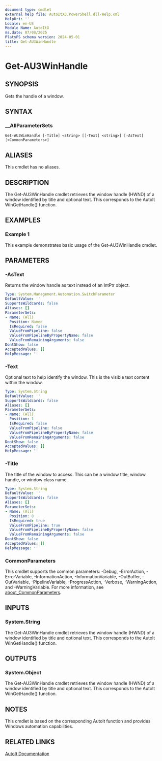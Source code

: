 ```yaml
---
document type: cmdlet
external help file: AutoItX3.PowerShell.dll-Help.xml
HelpUri: ''
Locale: en-US
Module Name: AutoItX
ms.date: 07/08/2025
PlatyPS schema version: 2024-05-01
title: Get-AU3WinHandle
---
```


# Get-AU3WinHandle

## SYNOPSIS

Gets the handle of a window.

## SYNTAX

### __AllParameterSets

```
Get-AU3WinHandle [-Title] <string> [[-Text] <string>] [-AsText] [<CommonParameters>]
```

## ALIASES

This cmdlet has no aliases.

## DESCRIPTION

The Get-AU3WinHandle cmdlet retrieves the window handle (HWND) of a window identified by title and optional text. This corresponds to the AutoIt WinGetHandle() function.

## EXAMPLES

### Example 1

This example demonstrates basic usage of the Get-AU3WinHandle cmdlet.

## PARAMETERS

### -AsText

Returns the window handle as text instead of an IntPtr object.

```yaml
Type: System.Management.Automation.SwitchParameter
DefaultValue: ''
SupportsWildcards: false
Aliases: []
ParameterSets:
- Name: (All)
  Position: Named
  IsRequired: false
  ValueFromPipeline: false
  ValueFromPipelineByPropertyName: false
  ValueFromRemainingArguments: false
DontShow: false
AcceptedValues: []
HelpMessage: ''
```

### -Text

Optional text to help identify the window. This is the visible text content within the window.

```yaml
Type: System.String
DefaultValue: ''
SupportsWildcards: false
Aliases: []
ParameterSets:
- Name: (All)
  Position: 1
  IsRequired: false
  ValueFromPipeline: false
  ValueFromPipelineByPropertyName: false
  ValueFromRemainingArguments: false
DontShow: false
AcceptedValues: []
HelpMessage: ''
```

### -Title

The title of the window to access. This can be a window title, window handle, or window class name.

```yaml
Type: System.String
DefaultValue: ''
SupportsWildcards: false
Aliases: []
ParameterSets:
- Name: (All)
  Position: 0
  IsRequired: true
  ValueFromPipeline: true
  ValueFromPipelineByPropertyName: false
  ValueFromRemainingArguments: false
DontShow: false
AcceptedValues: []
HelpMessage: ''
```

### CommonParameters

This cmdlet supports the common parameters: -Debug, -ErrorAction, -ErrorVariable,
-InformationAction, -InformationVariable, -OutBuffer, -OutVariable, -PipelineVariable,
-ProgressAction, -Verbose, -WarningAction, and -WarningVariable. For more information, see
[about_CommonParameters](https://go.microsoft.com/fwlink/?LinkID=113216).

## INPUTS

### System.String

The Get-AU3WinHandle cmdlet retrieves the window handle (HWND) of a window identified by title and optional text. This corresponds to the AutoIt WinGetHandle() function.

## OUTPUTS

### System.Object

The Get-AU3WinHandle cmdlet retrieves the window handle (HWND) of a window identified by title and optional text. This corresponds to the AutoIt WinGetHandle() function.

## NOTES

This cmdlet is based on the corresponding AutoIt function and provides Windows automation capabilities.

## RELATED LINKS

[AutoIt Documentation](https://www.autoitscript.com/autoit3/docs/)










